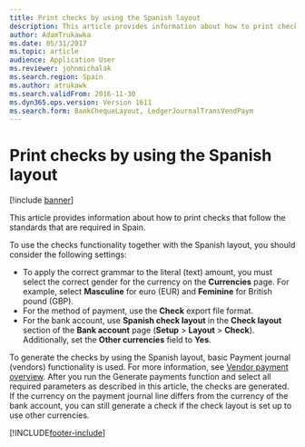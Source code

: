 ```yaml
---
title: Print checks by using the Spanish layout
description: This article provides information about how to print checks that follow the standards that are required in Spain.
author: AdamTrukawka
ms.date: 05/31/2017
ms.topic: article
audience: Application User
ms.reviewer: johnmichalak
ms.search.region: Spain
ms.author: atrukawk
ms.search.validFrom: 2016-11-30
ms.dyn365.ops.version: Version 1611
ms.search.form: BankChequeLayout, LedgerJournalTransVendPaym
---
```


# Print checks by using the Spanish layout

[!include [banner](../../includes/banner.md)]

This article provides information about how to print checks that follow the standards that are required in Spain.

To use the checks functionality together with the Spanish layout, you should consider the following settings:

-   To apply the correct grammar to the literal (text) amount, you must select the correct gender for the currency on the **Currencies** page. For example, select **Masculine** for euro (EUR) and **Feminine** for British pound (GBP).
-   For the method of payment, use the **Check** export file format.
-   For the bank account, use **Spanish check layout** in the **Check layout** section of the **Bank account** page (**Setup** &gt; **Layout** &gt; **Check**). Additionally, set the **Other currencies** field to **Yes**.

To generate the checks by using the Spanish layout, basic Payment journal (vendors) functionality is used. For more information, see [Vendor payment overview](../../cash-bank-management/tasks/vendor-payment-overview.md). After you run the Generate payments function and select all required parameters as described in this article, the checks are generated. If the currency on the payment journal line differs from the currency of the bank account, you can still generate a check if the check layout is set up to use other currencies.



[!INCLUDE[footer-include](../../../includes/footer-banner.md)]
